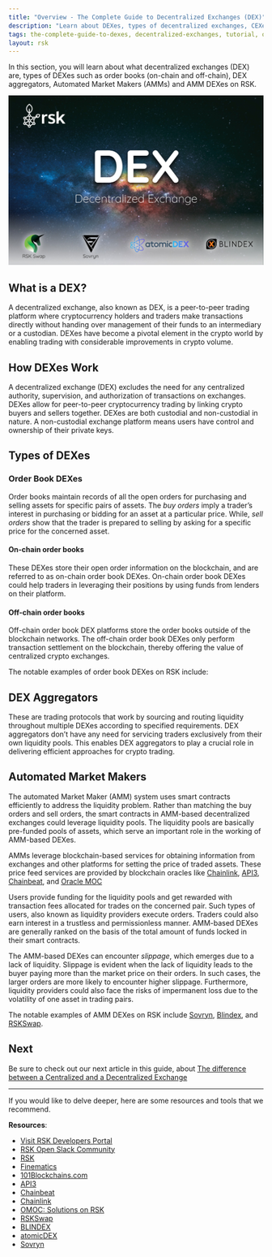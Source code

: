 ```yaml
---
title: "Overview - The Complete Guide to Decentralized Exchanges (DEX)"
description: "Learn about DEXes, types of decentralized exchanges, CEXes vs DEXes, features of a DEX, and DEXes on Bitcoin"
tags: the-complete-guide-to-dexes, decentralized-exchanges, tutorial, overview, guides, tokens, sovryn, rskswap,tokenbridge, cross-chain, bridge, web3, bitcoin, rsk, peer-to-peer, blockchain, lend, borrow, yield-farming, order-books, automated-market-maker- AMMs
layout: rsk
---
```


In this section, you will learn about what decentralized exchanges (DEX) are, types of DEXes such as order books (on-chain and off-chain), DEX aggregators, Automated Market Makers (AMMs) and AMM DEXes on RSK.

![DEXes Banner Image](/assets/img/guides/dex/dexes-banner-image.jpg)
## What is a DEX?

A decentralized exchange, also known as DEX, is a peer-to-peer trading platform where cryptocurrency holders and traders make transactions directly without handing over management of their funds to an intermediary or a custodian. DEXes have become a pivotal element in the crypto world by enabling trading with considerable improvements in crypto volume. 

## How DEXes Work

A decentralized exchange (DEX) excludes the need for any centralized authority, supervision, and authorization of transactions on exchanges. DEXes allow for peer-to-peer cryptocurrency trading by linking crypto buyers and sellers together. DEXes are both custodial and non-custodial in nature. A non-custodial exchange platform means users have control and ownership of their private keys. 

## Types of DEXes

### Order Book DEXes

Order books maintain records of all the open orders for purchasing and selling assets for specific pairs of assets. The *buy orders* imply a trader’s interest in purchasing or bidding for an asset at a particular price. While, *sell orders* show that the trader is prepared to selling by asking for a specific price for the concerned asset. 

#### On-chain order books

These DEXes store their open order information on the blockchain, and are referred to as on-chain order book DEXes. On-chain order book DEXes could help traders in leveraging their positions by using funds from lenders on their platform.

#### Off-chain order books

Off-chain order book DEX platforms store the order books outside of the blockchain networks. The off-chain order book DEXes only perform transaction settlement on the blockchain, thereby offering the value of centralized crypto exchanges. 

The notable examples of order book DEXes on RSK include: 

## DEX Aggregators

These are trading protocols that work by sourcing and routing liquidity throughout multiple DEXes according to specified requirements. DEX aggregators don’t have any need for servicing traders exclusively from their own liquidity pools. This enables DEX aggregators to play a crucial role in delivering efficient approaches for crypto trading.

## Automated Market Makers

The automated Market Maker (AMM) system uses smart contracts efficiently to address the liquidity problem. Rather than matching the buy orders and sell orders, the smart contracts in AMM-based decentralized exchanges could leverage liquidity pools. The liquidity pools are basically pre-funded pools of assets, which serve an important role in the working of AMM-based DEXes.

AMMs leverage blockchain-based services for obtaining information from exchanges and other platforms for setting the price of traded assets. These price feed services are provided by blockchain oracles like [Chainlink](https://developers.rsk.co/solutions/chainlink/), [API3](https://developers.rsk.co/solutions/api3/), [Chainbeat](https://developers.rsk.co/solutions/chainbeat/),
and [Oracle MOC](https://github.com/money-on-chain/Amphiraos-Oracle/blob/master/README.md)

Users provide funding for the liquidity pools and get rewarded with transaction fees allocated for trades on the concerned pair. Such types of users, also known as liquidity providers execute orders. Traders could also earn interest in a trustless and permissionless manner. AMM-based DEXes are generally ranked on the basis of the total amount of funds locked in their smart contracts. 

The AMM-based DEXes can encounter *slippage*, which emerges due to a lack of liquidity. Slippage is  evident when the lack of liquidity leads to the buyer paying more than the market price on their orders. In such cases, the larger orders are more likely to encounter higher slippage. Furthermore, liquidity providers could also face the risks of impermanent loss due to the volatility of one asset in trading pairs. 

The notable examples of AMM DEXes on RSK include [Sovryn](/solutions/sovryn/), [Blindex](https://app.blindex.io/), and [RSKSwap](https://app.rskswap.com/).


## Next

Be sure to check out our next article in this guide,
about [The difference between a Centralized and a Decentralized Exchange](/guides/dex/dex-vs-cex/)

----

If you would like to delve deeper, here are some resources and tools that we recommend.

**Resources**:

- [Visit RSK Developers Portal](https://github.com/rsksmart/devportal) 
- [RSK Open Slack Community](https://developers.rsk.co/slack/)
- [RSK](https://www.youtube.com/channel/UCYQSvSaqX8Q-XMbQmUG0yJg)
- [Finematics](https://www.youtube.com/c/Finematics)
- [101Blockchains.com](https://101blockchains.com/decentralized-exchanges/)
- [API3](https://developers.rsk.co/solutions/api3/)
- [Chainbeat](https://developers.rsk.co/solutions/chainbeat/)
- [Chainlink](https://developers.rsk.co/solutions/chainlink/)
- [OMOC: Solutions on RSK](https://developers.rsk.co/solutions/oraclemoneyonchain/)
- [RSKSwap](https://app.rskswap.com/swap)
- [BLINDEX](https://app.blindex.io/)
- [atomicDEX](https://atomicdex.io/)
- [Sovryn](https://live.sovryn.app/)